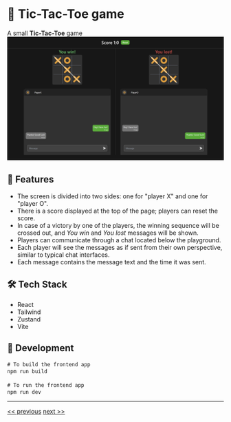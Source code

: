 # 🚀 Tic-Tac-Toe game

A small **Tic-Tac-Toe** game
![Game](./resources/tic-tac-toe.png)

## 🌟 Features

- The screen is divided into two sides: one for "player X" and one for "player O".
- There is a score displayed at the top of the page; players can reset the score.
- In case of a victory by one of the players, the winning sequence will be crossed out, and _You win_ and _You lost_ messages will be shown.
- Players can communicate through a chat located below the playground.
- Each player will see the messages as if sent from their own perspective, similar to typical chat interfaces.
- Each message contains the message text and the time it was sent.

## 🛠️ Tech Stack

- React
- Tailwind
- Zustand
- Vite

## 🦾 Development

```
# To build the frontend app
npm run build

# To run the frontend app
npm run dev
```

---

[<< previous](https://github.com/DzmityKozich/courses-react/tree/main/task-3.3) [next >>](https://github.com/DzmityKozich/courses-react/tree/main/task-3.5)
